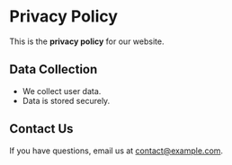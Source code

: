 # Privacy Policy
This is the **privacy policy** for our website.

## Data Collection
- We collect user data.
- Data is stored securely.

## Contact Us
If you have questions, email us at [contact@example.com](mailto:contact@example.com).
